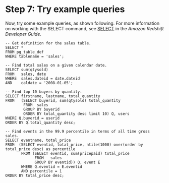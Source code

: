 # Step 7: Try example queries<a name="rs-gsg-try-query"></a>

Now, try some example queries, as shown following\. For more information on working with the SELECT command, see [SELECT](https://docs.aws.amazon.com/redshift/latest/dg/r_SELECT_synopsis.html) in the *Amazon Redshift Developer Guide*\.

```
-- Get definition for the sales table.
SELECT *    
FROM pg_table_def    
WHERE tablename = 'sales';    

-- Find total sales on a given calendar date.
SELECT sum(qtysold) 
FROM   sales, date 
WHERE  sales.dateid = date.dateid 
AND    caldate = '2008-01-05';

-- Find top 10 buyers by quantity.
SELECT firstname, lastname, total_quantity 
FROM   (SELECT buyerid, sum(qtysold) total_quantity
        FROM  sales
        GROUP BY buyerid
        ORDER BY total_quantity desc limit 10) Q, users
WHERE Q.buyerid = userid
ORDER BY Q.total_quantity desc;

-- Find events in the 99.9 percentile in terms of all time gross sales.
SELECT eventname, total_price 
FROM  (SELECT eventid, total_price, ntile(1000) over(order by total_price desc) as percentile 
       FROM (SELECT eventid, sum(pricepaid) total_price
             FROM   sales
             GROUP BY eventid)) Q, event E
       WHERE Q.eventid = E.eventid
       AND percentile = 1
ORDER BY total_price desc;
```